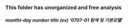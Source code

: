 
### This folder has unorganized and free analysis
##### montht-day number title (ex) '0707-01 탐색 및 기본모델'
